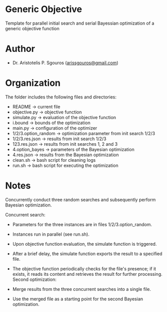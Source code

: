 # Generic Objective
Template for parallel initial search and serial Bayessian optimization of a generic objective function

# Author
- Dr. Aristotelis P. Sgouros (arissgouros@gmail.com)

# Organization
The folder includes the following files and directories:
 - README              -> current file
 - objective.py        -> objective function
 - simulate.py         -> evaluation of the objective function
 - i.bound             -> bounds of the optimization
 - main.py             -> configuration of the optimizer
 - 1/2/3.option_random -> optimization parameter from init search 1/2/3
 - 1/2/3.res.json      -> results from init search 1/2/3
 - 123.res.json        -> results from init searches 1, 2 and 3
 - 4.option_bayes      -> parameters of the Bayesian optimization
 - 4.res.json          -> results from the Bayesian optimization
 - clean.sh            -> bash script for cleaning logs
 - run.sh              -> bash script for executing the optimization


# Notes
Concurrently conduct three random searches and subsequently perform Bayesian optimization.

Concurrent search:

 - Parameters for the three instances are in files 1/2/3.option_random.
 - Instances run in parallel (see run.sh).
 - Upon objective function evaluation, the simulate function is triggered.
 - After a brief delay, the simulate function exports the result to a specified file.
 - The objective function periodically checks for the file's presence; if it exists, it reads its content and retrieves the result for further processing.
Second optimization:

 - Merge results from the three concurrent searches into a single file.
 - Use the merged file as a starting point for the second Bayesian optimization.
